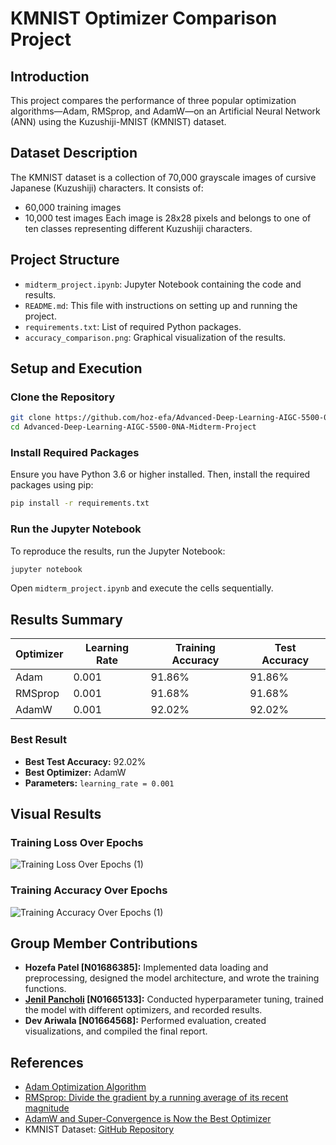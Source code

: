 
# KMNIST Optimizer Comparison Project

## Introduction

This project compares the performance of three popular optimization algorithms—Adam, RMSprop, and AdamW—on an Artificial Neural Network (ANN) using the Kuzushiji-MNIST (KMNIST) dataset.

## Dataset Description

The KMNIST dataset is a collection of 70,000 grayscale images of cursive Japanese (Kuzushiji) characters. It consists of:
- 60,000 training images
- 10,000 test images
Each image is 28x28 pixels and belongs to one of ten classes representing different Kuzushiji characters.

## Project Structure

- `midterm_project.ipynb`: Jupyter Notebook containing the code and results.
- `README.md`: This file with instructions on setting up and running the project.
- `requirements.txt`: List of required Python packages.
- `accuracy_comparison.png`: Graphical visualization of the results.

## Setup and Execution

### Clone the Repository

```bash
git clone https://github.com/hoz-efa/Advanced-Deep-Learning-AIGC-5500-0NA-Midterm-Project.git
cd Advanced-Deep-Learning-AIGC-5500-0NA-Midterm-Project
```

### Install Required Packages

Ensure you have Python 3.6 or higher installed. Then, install the required packages using pip:

```bash
pip install -r requirements.txt
```

### Run the Jupyter Notebook

To reproduce the results, run the Jupyter Notebook:

```bash
jupyter notebook
```

Open `midterm_project.ipynb` and execute the cells sequentially.

## Results Summary

| Optimizer | Learning Rate | Training Accuracy | Test Accuracy |
|-----------|----------------|-------------------|---------------|
| Adam      | 0.001          | 91.86%            | 91.86%        |
| RMSprop   | 0.001          | 91.68%            | 91.68%        |
| AdamW     | 0.001          | 92.02%            | 92.02%        |

### Best Result
- **Best Test Accuracy:** 92.02%
- **Best Optimizer:** AdamW
- **Parameters:** `learning_rate = 0.001`

## Visual Results

### Training Loss Over Epochs
![Training Loss Over Epochs (1)](https://github.com/hoz-efa/Advanced-Deep-Learning-AIGC-5500-0NA-Midterm-Project/assets/136026095/5236c2ed-20af-487b-8ddc-c677982ec69c)

### Training Accuracy Over Epochs
![Training Accuracy Over Epochs (1)](https://github.com/hoz-efa/Advanced-Deep-Learning-AIGC-5500-0NA-Midterm-Project/assets/136026095/34ee38d6-f5b0-42bb-8995-f18c4d6820af)


## Group Member Contributions

- **Hozefa Patel [N01686385]:** Implemented data loading and preprocessing, designed the model architecture, and wrote the training functions.
- **[Jenil Pancholi](https://github.com/JenilPancholi23) [N01665133]:** Conducted hyperparameter tuning, trained the model with different optimizers, and recorded results.
- **Dev Ariwala [N01664568]:** Performed evaluation, created visualizations, and compiled the final report.

## References

- [Adam Optimization Algorithm](https://arxiv.org/abs/1412.6980)
- [RMSprop: Divide the gradient by a running average of its recent magnitude](https://www.cs.toronto.edu/~tijmen/csc321/slides/lecture_slides_lec6.pdf)
- [AdamW and Super-Convergence is Now the Best Optimizer](https://arxiv.org/abs/1711.05101)
- KMNIST Dataset: [GitHub Repository](https://github.com/rois-codh/kmnist)
